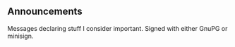 ## Announcements

Messages declaring stuff I consider important. Signed with either GnuPG or
minisign.
